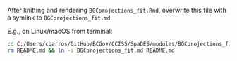 After knitting and rendering `BGCprojections_fit.Rmd`, overwrite this file with a symlink to `BGCprojections_fit.md`.

E.g., on Linux/macOS from terminal:

```bash
cd C:/Users/cbarros/GitHub/BCGov/CCISS/SpaDES/modules/BGCprojections_fit
rm README.md && ln -s BGCprojections_fit.md README.md
```
